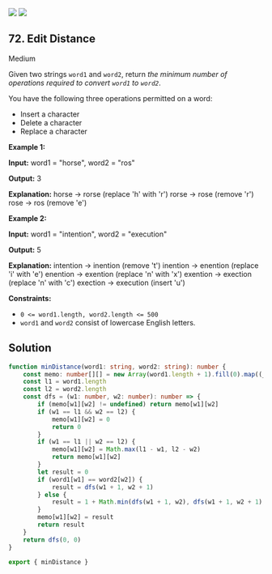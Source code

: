 [![](https://img.shields.io/github/stars/javadev/LeetCode-in-All?label=Stars&style=flat-square)](https://github.com/javadev/LeetCode-in-All)
[![](https://img.shields.io/github/forks/javadev/LeetCode-in-All?label=Fork%20me%20on%20GitHub%20&style=flat-square)](https://github.com/javadev/LeetCode-in-All/fork)

## 72\. Edit Distance

Medium

Given two strings `word1` and `word2`, return _the minimum number of operations required to convert `word1` to `word2`_.

You have the following three operations permitted on a word:

*   Insert a character
*   Delete a character
*   Replace a character

**Example 1:**

**Input:** word1 = "horse", word2 = "ros"

**Output:** 3

**Explanation:** horse -> rorse (replace 'h' with 'r') rorse -> rose (remove 'r') rose -> ros (remove 'e') 

**Example 2:**

**Input:** word1 = "intention", word2 = "execution"

**Output:** 5

**Explanation:** intention -> inention (remove 't') inention -> enention (replace 'i' with 'e') enention -> exention (replace 'n' with 'x') exention -> exection (replace 'n' with 'c') exection -> execution (insert 'u') 

**Constraints:**

*   `0 <= word1.length, word2.length <= 500`
*   `word1` and `word2` consist of lowercase English letters.

## Solution

```typescript
function minDistance(word1: string, word2: string): number {
    const memo: number[][] = new Array(word1.length + 1).fill(0).map((_) => [])
    const l1 = word1.length
    const l2 = word2.length
    const dfs = (w1: number, w2: number): number => {
        if (memo[w1][w2] != undefined) return memo[w1][w2]
        if (w1 == l1 && w2 == l2) {
            memo[w1][w2] = 0
            return 0
        }
        if (w1 == l1 || w2 == l2) {
            memo[w1][w2] = Math.max(l1 - w1, l2 - w2)
            return memo[w1][w2]
        }
        let result = 0
        if (word1[w1] == word2[w2]) {
            result = dfs(w1 + 1, w2 + 1)
        } else {
            result = 1 + Math.min(dfs(w1 + 1, w2), dfs(w1 + 1, w2 + 1), dfs(w1, w2 + 1))
        }
        memo[w1][w2] = result
        return result
    }
    return dfs(0, 0)
}

export { minDistance }
```